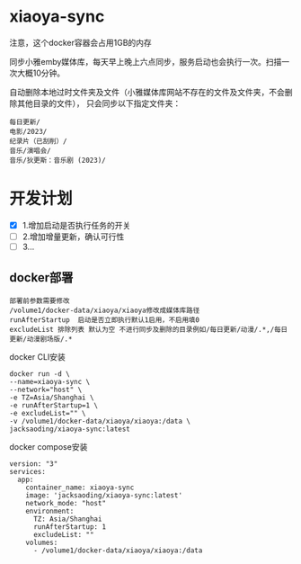 # xiaoya-sync

注意，这个docker容器会占用1GB的内存

同步小雅emby媒体库，每天早上晚上六点同步，服务启动也会执行一次。扫描一次大概10分钟。

自动删除本地过时文件夹及文件（小雅媒体库网站不存在的文件及文件夹，不会删除其他目录的文件），
只会同步以下指定文件夹：
```
每日更新/
电影/2023/
纪录片（已刮削）/
音乐/演唱会/
音乐/狄更斯：音乐剧 (2023)/
```

# 开发计划
- [x] 1.增加启动是否执行任务的开关
- [ ] 2.增加增量更新，确认可行性
- [ ] 3...

## docker部署 


```
部署前参数需要修改
/volume1/docker-data/xiaoya/xiaoya修改成媒体库路径
runAfterStartup  启动是否立即执行默认1启用，不启用填0
excludeList 排除列表 默认为空 不进行同步及删除的目录例如/每日更新/动漫/.*,/每日更新/动漫剧场版/.*
```

docker CLI安装

```
docker run -d \
--name=xiaoya-sync \
--network="host" \
-e TZ=Asia/Shanghai \
-e runAfterStartup=1 \
-e excludeList="" \
-v /volume1/docker-data/xiaoya/xiaoya:/data \
jacksaoding/xiaoya-sync:latest
```

docker compose安装

```
version: "3"
services:
  app:
    container_name: xiaoya-sync
    image: 'jacksaoding/xiaoya-sync:latest'
    network_mode: "host"
    environment:
      TZ: Asia/Shanghai
      runAfterStartup: 1
      excludeList: ""
    volumes:
      - /volume1/docker-data/xiaoya/xiaoya:/data
```
